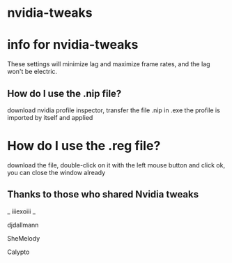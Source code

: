 # nvidia-tweaks

# info for nvidia-tweaks

These settings will minimize lag and maximize frame rates, and the lag won't be electric.

## How do I use the .nip file?

download nvidia profile inspector, transfer the file .nip in .exe
the profile is imported by itself and applied

# How do I use the .reg file?

download the file, double-click on it with the left mouse button and click ok, you can close the window already

## Thanks to those who shared Nvidia tweaks

_ iiiexoiii _

djdallmann

SheMelody

Calypto
